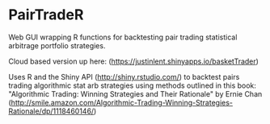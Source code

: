 PairTradeR
==========

Web GUI wrapping R functions for backtesting pair trading statistical arbitrage portfolio strategies.

Cloud based version up here: (https://justinlent.shinyapps.io/basketTrader)

Uses R and the Shiny API (http://shiny.rstudio.com/) to backtest pairs trading algorithmic stat arb strategies using methods outlined in this book: "Algorithmic Trading: Winning Strategies and Their Rationale"  by Ernie Chan (http://smile.amazon.com/Algorithmic-Trading-Winning-Strategies-Rationale/dp/1118460146/)

